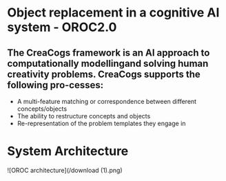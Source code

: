 # Object replacement in a cognitive AI system - OROC2.0

## The CreaCogs framework is an AI approach to computationally modellingand solving human creativity problems.  CreaCogs supports the following pro-cesses:

- A multi-feature matching or correspondence between different concepts/objects
- The ability to restructure concepts and objects
- Re-representation of the problem templates they engage in

# System Architecture

![OROC architecture](/download (1).png)
